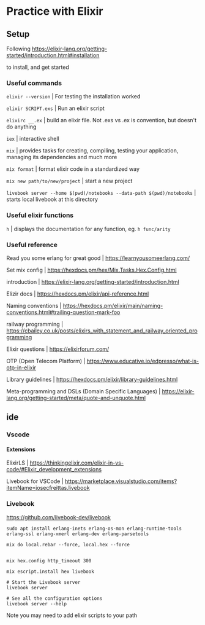 # Practice with Elixir

## Setup
Following https://elixir-lang.org/getting-started/introduction.html#installation

to install, and get started

### Useful commands
`elixir --version` | For testing the installation worked

`elixir SCRIPT.exs` | Run an elixir script

`elixirc __.ex` | build an elixir file. Not .exs vs .ex is convention, but doesn't do anything

`iex` | interactive shell

`mix` | provides tasks for creating, compiling, testing your application, managing its dependencies and much more

`mix format` | format elixir code in a standardized way

`mix new path/to/new/project` | start a new project

`livebook server --home $(pwd)/notebooks --data-path $(pwd)/notebooks` | starts local livebook at this directory



### Useful elixir functions
`h` | displays the documentation for any function, eg. `h func/arity`

### Useful reference

Read you some erlang for great good | https://learnyousomeerlang.com/


Set mix config | https://hexdocs.pm/hex/Mix.Tasks.Hex.Config.html

introduction | https://elixir-lang.org/getting-started/introduction.html

Elizir docs | https://hexdocs.pm/elixir/api-reference.html

Naming conventions | https://hexdocs.pm/elixir/main/naming-conventions.html#trailing-question-mark-foo

railway programming | https://cbailey.co.uk/posts/elixirs_with_statement_and_railway_oriented_programming

Elixir questions | https://elixirforum.com/

OTP (Open Telecom Platform) | https://www.educative.io/edpresso/what-is-otp-in-elixir

Library guidelines | https://hexdocs.pm/elixir/library-guidelines.html

Meta-programming and DSLs (Domain Specific Languages) | https://elixir-lang.org/getting-started/meta/quote-and-unquote.html

## ide

### Vscode

#### Extensions
ElixirLS | https://thinkingelixir.com/elixir-in-vs-code/#Elixir_development_extensions

Livebook for VSCode | https://marketplace.visualstudio.com/items?itemName=josecfreittas.livebook


### Livebook
https://github.com/livebook-dev/livebook

```
sudo apt install erlang-inets erlang-os-mon erlang-runtime-tools erlang-ssl erlang-xmerl erlang-dev erlang-parsetools

mix do local.rebar --force, local.hex --force


mix hex.config http_timeout 300

mix escript.install hex livebook

# Start the Livebook server
livebook server

# See all the configuration options
livebook server --help
```

Note you may need to add elixir scripts to your path
